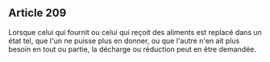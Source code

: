 Article 209
----
Lorsque celui qui fournit ou celui qui reçoit des aliments est replacé dans un
état tel, que l'un ne puisse plus en donner, ou que l'autre n'en ait plus besoin
en tout ou partie, la décharge ou réduction peut en être demandée.
